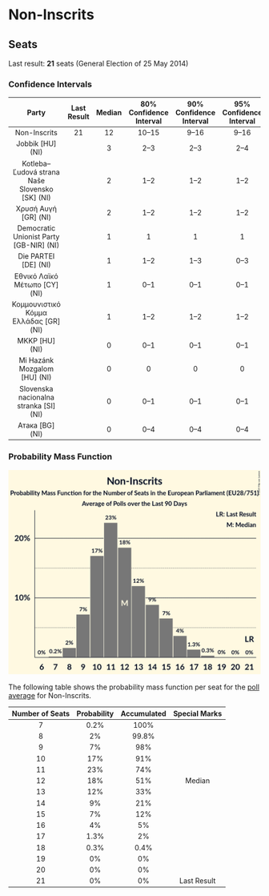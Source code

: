 # Non-Inscrits

## Seats

Last result: **21** seats (General Election of 25 May 2014)

### Confidence Intervals

| Party | Last Result | Median | 80% Confidence Interval | 90% Confidence Interval | 95% Confidence Interval | 99% Confidence Interval |
|:-----:|:-----------:|:------:|:-----------------------:|:-----------------------:|:-----------------------:|:-----------------------:|
| Non-Inscrits | 21 | 12 | 10–15 | 9–16 | 9–16 | 8–17 |
| Jobbik [HU] (NI) | | 3 | 2–3 | 2–3 | 2–4 | 2–4 |
| Kotleba–Ľudová strana Naše Slovensko [SK] (NI) | | 2 | 1–2 | 1–2 | 1–2 | 1–2 |
| Χρυσή Αυγή [GR] (NI) | | 2 | 1–2 | 1–2 | 1–2 | 1–2 |
| Democratic Unionist Party [GB-NIR] (NI) | | 1 | 1 | 1 | 1 | 1 |
| Die PARTEI [DE] (NI) | | 1 | 1–2 | 1–3 | 0–3 | 0–3 |
| Εθνικό Λαϊκό Μέτωπο [CY] (NI) | | 1 | 0–1 | 0–1 | 0–1 | 0–1 |
| Κομμουνιστικό Κόμμα Ελλάδας [GR] (NI) | | 1 | 1–2 | 1–2 | 1–2 | 1–2 |
| MKKP [HU] (NI) | | 0 | 0–1 | 0–1 | 0–1 | 0–1 |
| Mi Hazánk Mozgalom [HU] (NI) | | 0 | 0 | 0 | 0 | 0 |
| Slovenska nacionalna stranka [SI] (NI) | | 0 | 0–1 | 0–1 | 0–1 | 0–1 |
| Атака [BG] (NI) | | 0 | 0–4 | 0–4 | 0–4 | 0–4 |

### Probability Mass Function

![Graph with seats probability mass function not yet produced](average-2019-05-26-seats-pmf-non-inscrits.png "Seats Probability Mass Function")

The following table shows the probability mass function per seat for the [poll average](average-2019-05-26.html) for Non-Inscrits.

| Number of Seats | Probability | Accumulated | Special Marks |
|:---------------:|:-----------:|:-----------:|:-------------:|
| 7 | 0.2% | 100% |  |
| 8 | 2% | 99.8% |  |
| 9 | 7% | 98% |  |
| 10 | 17% | 91% |  |
| 11 | 23% | 74% |  |
| 12 | 18% | 51% | Median |
| 13 | 12% | 33% |  |
| 14 | 9% | 21% |  |
| 15 | 7% | 12% |  |
| 16 | 4% | 5% |  |
| 17 | 1.3% | 2% |  |
| 18 | 0.3% | 0.4% |  |
| 19 | 0% | 0% |  |
| 20 | 0% | 0% |  |
| 21 | 0% | 0% | Last Result |


